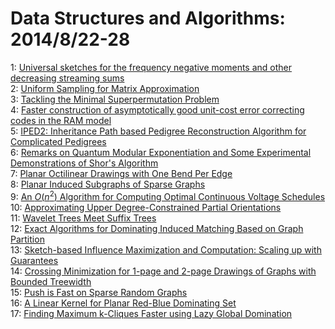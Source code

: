 # Data Structures and Algorithms: 2014/8/22-28  
1: [Universal sketches for the frequency negative moments and other  decreasing streaming sums](https://doi.org/10.48550/arXiv.1408.5096)  
2: [Uniform Sampling for Matrix Approximation](https://doi.org/10.48550/arXiv.1408.5099)  
3: [Tackling the Minimal Superpermutation Problem](https://doi.org/10.48550/arXiv.1408.5108)  
4: [Faster construction of asymptotically good unit-cost error correcting  codes in the RAM model](https://doi.org/10.48550/arXiv.1408.5518)  
5: [IPED2: Inheritance Path based Pedigree Reconstruction Algorithm for  Complicated Pedigrees](https://doi.org/10.48550/arXiv.1408.5530)  
6: [Remarks on Quantum Modular Exponentiation and Some Experimental  Demonstrations of Shor's Algorithm](https://doi.org/10.48550/arXiv.1408.6252)  
7: [Planar Octilinear Drawings with One Bend Per Edge](https://doi.org/10.48550/arXiv.1408.5920)  
8: [Planar Induced Subgraphs of Sparse Graphs](https://doi.org/10.48550/arXiv.1408.5939)  
9: [An $O(n^2)$ Algorithm for Computing Optimal Continuous Voltage Schedules](https://doi.org/10.48550/arXiv.1408.5995)  
10: [Approximating Upper Degree-Constrained Partial Orientations](https://doi.org/10.48550/arXiv.1408.6157)  
11: [Wavelet Trees Meet Suffix Trees](https://doi.org/10.48550/arXiv.1408.6182)  
12: [Exact Algorithms for Dominating Induced Matching Based on Graph  Partition](https://doi.org/10.48550/arXiv.1408.6196)  
13: [Sketch-based Influence Maximization and Computation: Scaling up with  Guarantees](https://doi.org/10.48550/arXiv.1408.6282)  
14: [Crossing Minimization for 1-page and 2-page Drawings of Graphs with  Bounded Treewidth](https://doi.org/10.48550/arXiv.1408.6321)  
15: [Push is Fast on Sparse Random Graphs](https://doi.org/10.48550/arXiv.1408.6378)  
16: [A Linear Kernel for Planar Red-Blue Dominating Set](https://doi.org/10.48550/arXiv.1408.6388)  
17: [Finding Maximum k-Cliques Faster using Lazy Global Domination](https://doi.org/10.48550/arXiv.1408.6485)  